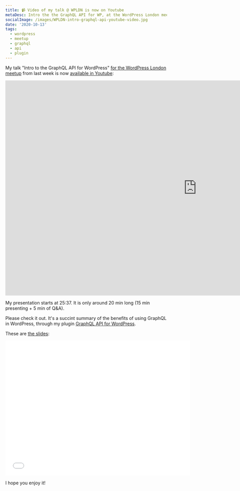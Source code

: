```yaml
---
title: 📹 Video of my talk @ WPLDN is now on Youtube
metaDesc: Intro the the GraphQL API for WP, at the WordPress London meetup
socialImage: /images/WPLDN-intro-graphql-api-youtube-video.jpg
date: '2020-10-13'
tags:
  - wordpress
  - meetup
  - graphql
  - api
  - plugin
---
```


My talk "Intro to the GraphQL API for WordPress" [for the WordPress London meetup](https://www.meetup.com/London-WordPress/events/273609351/) from last week is now [available in Youtube](https://youtu.be/t6stJN3apGs?t=1537):

<iframe width="1191" height="670" src="https://www.youtube.com/embed/t6stJN3apGs?t=1537" frameborder="0" allow="accelerometer; autoplay; clipboard-write; encrypted-media; gyroscope; picture-in-picture" allowfullscreen></iframe>

My presentation starts at 25:37. It is only around 20 min long (15 min presenting + 5 min of Q&A).

Please check it out. It's a succint summary of the benefits of using GraphQL in WordPress, through my plugin [GraphQL API for WordPress](https://github.com/GraphQLAPI/graphql-api-for-wp).

These are [the slides](https://slides.com/leoloso/graphql-api-for-wp):

<iframe src="//slides.com/leoloso/graphql-api-for-wp/embed" width="576" height="420" scrolling="no" frameborder="0" webkitallowfullscreen mozallowfullscreen allowfullscreen></iframe>

I hope you enjoy it!